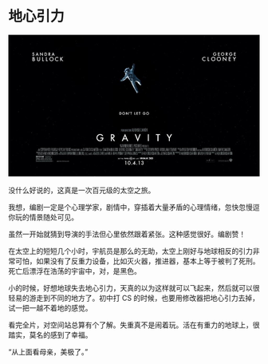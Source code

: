 [slug]: gravity
[date]: 2014-07-22T02:16:26


# 地心引力

![](media/14991494578608.jpg)

没什么好说的，这真是一次百元级的太空之旅。

我想，编剧一定是个心理学家，剧情中，穿插着大量矛盾的心理情绪，忽快忽慢逗你玩的情景随处可见。

虽然一开始就猜到导演的手法但心里依然跟着紧张。这种感觉很好。编剧赞！

在太空上的短短几个小时，宇航员是那么的无助，太空上刚好与地球相反的引力非常可怕，如果没有了反重力设备，比如灭火器，推进器，基本上等于被判了死刑。死亡后漂浮在浩荡的宇宙中，对，是黑色。

小的时候，好想地球失去地心引力，天真的以为这样就可以飞起来，然后就可以很轻易的游走到不同的地方了。初中打 CS 的时候，也要用修改器把地心引力去掉，试一把一越不着地的感觉。

看完全片，对空间站总算有个了解。失重真不是闹着玩。活在有重力的地球上，很踏实，莫名的感到了幸福。

“从上面看母亲，美极了。”


